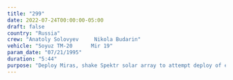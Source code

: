 ```yaml
---
title: "299"
date: 2022-07-24T00:00:00-05:00
draft: false
country: "Russia"
crew: "Anatoly Solovyev     Nikola Budarin"
vehicle: "Soyuz TM-20      Mir 19"
param_date: "07/21/1995"
duration: "5:44"
purpose: "Deploy Miras, shake Spektr solar array to attempt deploy of end panel.  Resecure amateur radio antenna.  Open Elektron O2 system valve"
---
```

